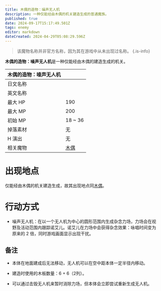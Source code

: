 ```yaml
---
title: 木偶的造物：噪声无人机
description: 一种仅能经由木偶的机关建造生成的普通魔族。
published: true
date: 2024-09-17T15:17:49.501Z
tags: enemy
editor: markdown
dateCreated: 2024-04-29T05:08:29.596Z
---
```


> 该魔物名称并非官方名称，因为其在游戏中从未出现过名称。
{.is-info}

**木偶的造物：噪声无人机**是一种仅能经由木偶的建造生成的机关。

<!-- 在这里放置图像 -->

| 木偶的造物：噪声无人机 ||
| - | - |
| 日文名称 | <span lang="ja"></span> |
| 英文名称 |  |
| 最大 HP | 190 |
| 最大 MP | 200 |
| 初始 MP | 18 ~ 36 |
| 掉落素材 | 无 |
| H 演出 | 无 |
| 相关魔物 | [木偶](/zh/enemy/puppet) |

# 出现地点

仅能经由木偶的机关建造生成，故其出现地点同[木偶](/zh/enemy/puppet)。

# 行动方式

- 噪声无人机：在以一个无人机为中心的圆形范围内生成杂念力场，力场会在视野及活动范围内跟踪诺艾儿。诺艾儿在力场中会获得杂念效果：咏唱时间变为原来的 2 倍，同时游戏画面显示出现干扰。

## 备注

- 本体在地面建成后无法移动，无人机可以在空中距本体一定半径内移动。

- 建造时使用的木板数量：6 + 6（2列）。

- 可以通过击毁无人机来暂时消除力场，但本体会立即尝试重新生成无人机。
